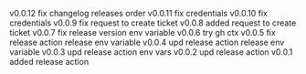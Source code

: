 v0.0.12 fix changelog releases order
v0.0.11 fix credentials
v0.0.10 fix credentials
v0.0.9 fix request to create ticket
v0.0.8 added request to create ticket
v0.0.7 fix release version env variable
v0.0.6 try gh ctx
v0.0.5 fix release action release env variable
v0.0.4 upd release action release env variable
v0.0.3 upd release action env vars
v0.0.2 upd release action
v0.0.1 added release action
